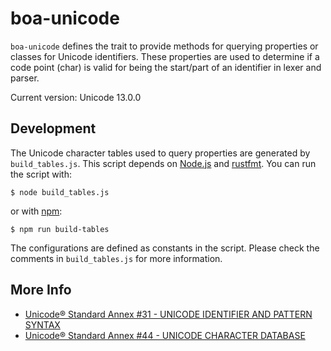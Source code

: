 # boa-unicode

`boa-unicode` defines the trait to provide methods for querying properties or classes for Unicode identifiers. These properties are used to determine if a code point (char) is valid for being the start/part of an identifier in lexer and parser.

Current version: Unicode 13.0.0

## Development
The Unicode character tables used to query properties are generated by `build_tables.js`. This script depends on [Node.js](https://nodejs.org/en/) and [rustfmt](https://github.com/rust-lang/rustfmt). You can run the script with:
```
$ node build_tables.js
```
or with [npm](https://www.npmjs.com/):
```
$ npm run build-tables
```

The configurations are defined as constants in the script. Please check the comments in `build_tables.js` for more information.

## More Info
- [Unicode® Standard Annex #31 - UNICODE IDENTIFIER AND PATTERN SYNTAX](https://unicode.org/reports/tr31/)
- [Unicode® Standard Annex #44 - UNICODE CHARACTER DATABASE](https://unicode.org/reports/tr44/)

